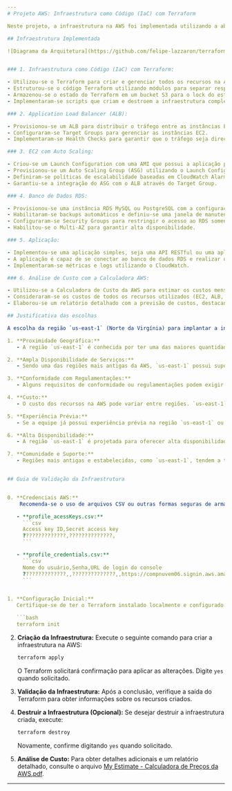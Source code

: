 ```yaml
---
# Projeto AWS: Infraestrutura como Código (IaC) com Terraform

Neste projeto, a infraestrutura na AWS foi implementada utilizando a abordagem de Infraestrutura como Código (IaC) com o Terraform. A seguir, são detalhados os requisitos técnicos do projeto e fornecido um guia passo a passo para validar a infraestrutura.

## Infraestrutura Implementada

![Diagrama da Arquitetura](https://github.com/felipe-lazzaron/terraform-project/raw/main/template1-designer%20(1).png)


### 1. Infraestrutura como Código (IaC) com Terraform:

- Utilizou-se o Terraform para criar e gerenciar todos os recursos na AWS.
- Estruturou-se o código Terraform utilizando módulos para separar responsabilidades.
- Armazenou-se o estado do Terraform em um bucket S3 para o lock do estado.
- Implementaram-se scripts que criam e destroem a infraestrutura completa com um único comando.

### 2. Application Load Balancer (ALB):

- Provisionou-se um ALB para distribuir o tráfego entre as instâncias EC2.
- Configuraram-se Target Groups para gerenciar as instâncias EC2.
- Implementaram-se Health Checks para garantir que o tráfego seja direcionado apenas para instâncias saudáveis.

### 3. EC2 com Auto Scaling:

- Criou-se um Launch Configuration com uma AMI que possui a aplicação pré-instalada.
- Provisionou-se um Auto Scaling Group (ASG) utilizando o Launch Configuration criado.
- Definiram-se políticas de escalabilidade baseadas em CloudWatch Alarms para garantir alta disponibilidade.
- Garantiu-se a integração do ASG com o ALB através do Target Group.

### 4. Banco de Dados RDS:

- Provisionou-se uma instância RDS MySQL ou PostgreSQL com a configuração db.t2.micro.
- Habilitaram-se backups automáticos e definiu-se uma janela de manutenção.
- Configuraram-se Security Groups para restringir o acesso ao RDS somente a partir das instâncias EC2.
- Habilitou-se o Multi-AZ para garantir alta disponibilidade.

### 5. Aplicação:

- Implementou-se uma aplicação simples, seja uma API RESTful ou uma aplicação web.
- A aplicação é capaz de se conectar ao banco de dados RDS e realizar operações CRUD.
- Implementaram-se métricas e logs utilizando o CloudWatch.

### 6. Análise de Custo com a Calculadora AWS:

- Utilizou-se a Calculadora de Custo da AWS para estimar os custos mensais da arquitetura proposta.
- Consideraram-se os custos de todos os recursos utilizados (EC2, ALB, RDS, etc.).
- Elaborou-se um relatório detalhado com a previsão de custos, destacando os principais gastos e possíveis otimizações.

## Justificativa das escolhas

A escolha da região `us-east-1` (Norte da Virgínia) para implantar a infraestrutura na AWS pode ser justificada por diversos fatores:

1. **Proximidade Geográfica:**
   - A região `us-east-1` é conhecida por ter uma das maiores quantidades de data centers da AWS. Escolher uma região próxima geograficamente pode resultar em menor latência e melhor desempenho para os usuários finais localizados na América do Norte.

2. **Ampla Disponibilidade de Serviços:**
   - Sendo uma das regiões mais antigas da AWS, `us-east-1` possui suporte extensivo para uma ampla variedade de serviços, garantindo que a arquitetura proposta possa aproveitar plenamente a gama de opções disponíveis.

3. **Conformidade com Regulamentações:**
   - Alguns requisitos de conformidade ou regulamentações podem exigir a escolha de uma região específica. `us-east-1` é frequentemente escolhida por organizações que precisam cumprir regulamentações específicas aplicáveis à sua indústria.

4. **Custo:**
   - O custo dos recursos na AWS pode variar entre regiões. `us-east-1` geralmente oferece preços competitivos, o que pode ser um fator relevante na escolha da região.

5. **Experiência Prévia:**
   - Se a equipe já possui experiência prévia na região `us-east-1` ou já implantou recursos nessa região, pode ser vantajoso continuar usando a mesma região para manter consistência e familiaridade.

6. **Alta Disponibilidade:**
   - A região `us-east-1` é projetada para oferecer alta disponibilidade e redundância. A presença de múltiplas zonas de disponibilidade (Availability Zones) permite projetar uma arquitetura resiliente.

7. **Comunidade e Suporte:**
   - Regiões mais antigas e estabelecidas, como `us-east-1`, tendem a ter uma comunidade ativa e recursos de suporte mais robustos, o que pode ser valioso em caso de necessidade de ajuda técnica.


## Guia de Validação da Infraestrutura


0. **Credenciais AWS:**
    Recomenda-se o uso de arquivos CSV ou outras formas seguras de armazenamento. Abaixo está um exemplo de como um arquivo CSV pode ser estruturado:

   - **profile_acessKeys.csv:**
     ```csv
     Access key ID,Secret access key
     ??????????????,??????????????,
     ```

   - **profile_credentials.csv:**
     ```csv
     Nome do usuário,Senha,URL de login do console
     ??????????????,,??????????????,,https://compnuvem06.signin.aws.amazon.com/console
     ```


1. **Configuração Inicial:**
   Certifique-se de ter o Terraform instalado localmente e configurado com as credenciais da AWS.

   ```bash
   terraform init
   ```

2. **Criação da Infraestrutura:**
   Execute o seguinte comando para criar a infraestrutura na AWS:

   ```bash
   terraform apply
   ```

   O Terraform solicitará confirmação para aplicar as alterações. Digite `yes` quando solicitado.

3. **Validação da Infraestrutura:**
   Após a conclusão, verifique a saída do Terraform para obter informações sobre os recursos criados.

4. **Destruir a Infraestrutura (Opcional):**
   Se desejar destruir a infraestrutura criada, execute:

   ```bash
   terraform destroy
   ```

   Novamente, confirme digitando `yes` quando solicitado.

5. **Análise de Custo:**
   Para obter detalhes adicionais e um relatório detalhado, consulte o arquivo [My Estimate - Calculadora de Preços da AWS.pdf](https://github.com/felipe-lazzaron/terraform-project/blob/main/My%20Estimate%20-%20Calculadora%20de%20Pre%C3%A7os%20da%20AWS.pdf).


---
```

